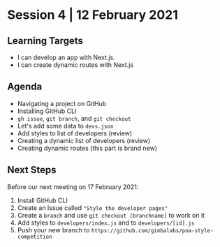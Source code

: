 # Session 4 | 12 February 2021

## Learning Targets
- I can develop an app with Next.js.
- I can create dynamic routes with Next.js

## Agenda
- Navigating a project on GitHub
- Installing GitHub CLI
- ```gh issue```, ```git branch```, and ```git checkout```
- Let's add some data to ```devs.json```
- Add styles to list of developers (review)
- Creating a dynamic list of developers (review)
- Creating dynamic routes (this part is brand new)

## Next Steps
Before our next meeting on 17 February 2021:
1. Install GitHub CLI
2. Create an Issue called ```"Style the developer pages"```
3. Create a ```branch``` and use ```git checkout [branchname]``` to work on it
4. Add styles to ```developers/index.js``` and to ```developers/[id].js```
5. Push your new branch to ```https://github.com/gimbalabs/poa-style-competition```
